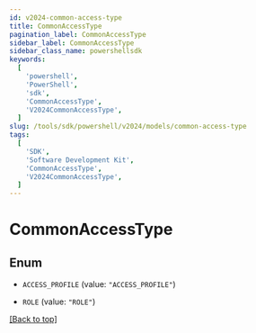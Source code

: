 ```yaml
---
id: v2024-common-access-type
title: CommonAccessType
pagination_label: CommonAccessType
sidebar_label: CommonAccessType
sidebar_class_name: powershellsdk
keywords:
  [
    'powershell',
    'PowerShell',
    'sdk',
    'CommonAccessType',
    'V2024CommonAccessType',
  ]
slug: /tools/sdk/powershell/v2024/models/common-access-type
tags:
  [
    'SDK',
    'Software Development Kit',
    'CommonAccessType',
    'V2024CommonAccessType',
  ]
---
```


# CommonAccessType

## Enum

- `ACCESS_PROFILE` (value: `"ACCESS_PROFILE"`)

- `ROLE` (value: `"ROLE"`)

[[Back to top]](#)
